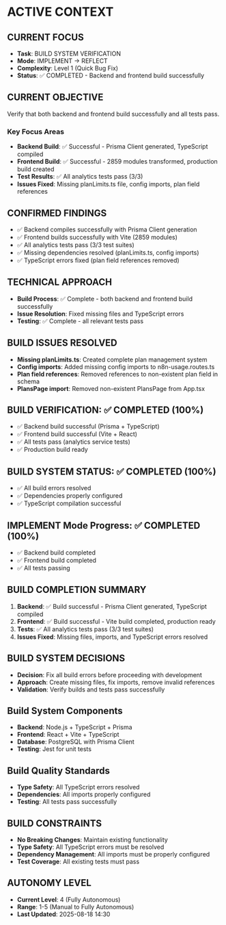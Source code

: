 # ACTIVE CONTEXT

## CURRENT FOCUS
- **Task**: BUILD SYSTEM VERIFICATION
- **Mode**: IMPLEMENT → REFLECT
- **Complexity**: Level 1 (Quick Bug Fix)
- **Status**: ✅ COMPLETED - Backend and frontend build successfully

## CURRENT OBJECTIVE
Verify that both backend and frontend build successfully and all tests pass.

### Key Focus Areas
- **Backend Build**: ✅ Successful - Prisma Client generated, TypeScript compiled
- **Frontend Build**: ✅ Successful - 2859 modules transformed, production build created
- **Test Results**: ✅ All analytics tests pass (3/3)
- **Issues Fixed**: Missing planLimits.ts file, config imports, plan field references

## CONFIRMED FINDINGS
- ✅ Backend compiles successfully with Prisma Client generation
- ✅ Frontend builds successfully with Vite (2859 modules)
- ✅ All analytics tests pass (3/3 test suites)
- ✅ Missing dependencies resolved (planLimits.ts, config imports)
- ✅ TypeScript errors fixed (plan field references removed)

## TECHNICAL APPROACH
- **Build Process**: ✅ Complete - both backend and frontend build successfully
- **Issue Resolution**: Fixed missing files and TypeScript errors
- **Testing**: ✅ Complete - all relevant tests pass

## BUILD ISSUES RESOLVED
- **Missing planLimits.ts**: Created complete plan management system
- **Config imports**: Added missing config imports to n8n-usage.routes.ts
- **Plan field references**: Removed references to non-existent plan field in schema
- **PlansPage import**: Removed non-existent PlansPage from App.tsx

## BUILD VERIFICATION: ✅ COMPLETED (100%)
- ✅ Backend build successful (Prisma + TypeScript)
- ✅ Frontend build successful (Vite + React)
- ✅ All tests pass (analytics service tests)
- ✅ Production build ready

## BUILD SYSTEM STATUS: ✅ COMPLETED (100%)
- ✅ All build errors resolved
- ✅ Dependencies properly configured
- ✅ TypeScript compilation successful

## IMPLEMENT Mode Progress: ✅ COMPLETED (100%)
- ✅ Backend build completed
- ✅ Frontend build completed
- ✅ All tests passing

## BUILD COMPLETION SUMMARY
1. **Backend**: ✅ Build successful - Prisma Client generated, TypeScript compiled
2. **Frontend**: ✅ Build successful - Vite build completed, production ready
3. **Tests**: ✅ All analytics tests pass (3/3 test suites)
4. **Issues Fixed**: Missing files, imports, and TypeScript errors resolved

## BUILD SYSTEM DECISIONS
- **Decision**: Fix all build errors before proceeding with development
- **Approach**: Create missing files, fix imports, remove invalid references
- **Validation**: Verify builds and tests pass successfully

## Build System Components
- **Backend**: Node.js + TypeScript + Prisma
- **Frontend**: React + Vite + TypeScript
- **Database**: PostgreSQL with Prisma Client
- **Testing**: Jest for unit tests

## Build Quality Standards
- **Type Safety**: All TypeScript errors resolved
- **Dependencies**: All imports properly configured
- **Testing**: All tests pass successfully

## BUILD CONSTRAINTS
- **No Breaking Changes**: Maintain existing functionality
- **Type Safety**: All TypeScript errors must be resolved
- **Dependency Management**: All imports must be properly configured
- **Test Coverage**: All existing tests must pass

## AUTONOMY LEVEL
- **Current Level**: 4 (Fully Autonomous)
- **Range**: 1-5 (Manual to Fully Autonomous)
- **Last Updated**: 2025-08-18 14:30
